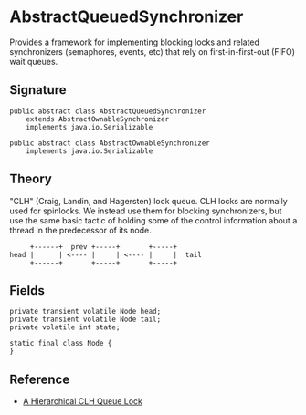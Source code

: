# AbstractQueuedSynchronizer

Provides a framework for implementing blocking locks and related synchronizers (semaphores, events, etc) that rely on first-in-first-out (FIFO) wait queues.

## Signature

    public abstract class AbstractQueuedSynchronizer
        extends AbstractOwnableSynchronizer
        implements java.io.Serializable 

    public abstract class AbstractOwnableSynchronizer
        implements java.io.Serializable

## Theory

"CLH" (Craig, Landin, and Hagersten) lock queue.
CLH locks are normally used for spinlocks.  We instead use them for blocking synchronizers, but use the same basic tactic of holding some of the control information about a thread in the predecessor of its node.

         +------+  prev +-----+       +-----+
    head |      | <---- |     | <---- |     |  tail
         +------+       +-----+       +-----+

## Fields

    private transient volatile Node head;
    private transient volatile Node tail;
    private volatile int state;

    static final class Node {
    }


## Reference
* [A Hierarchical CLH Queue Lock](http://www.cs.tau.ac.il/~shanir/nir-pubs-web/Papers/CLH.pdf)

